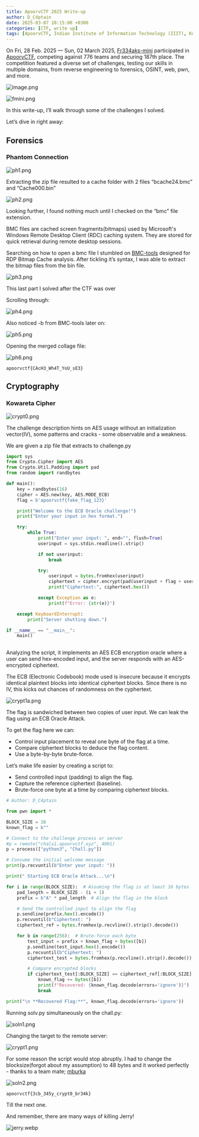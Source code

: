 ```yaml
---
title: ApoorvCTF 2025 Write-up
author: D_C4ptain
date: 2025-03-07 10:15:00 +0300
categories: [CTF, write up]
tags: [ApoorvCTF, Indian Institute of Information Technology (IIIT), Kottayam, iiitkottayam, ApoorvCTF 3.0, jeopardy, Capture The Flag, fr334aks-mini, fr334aks, secure code, python, cryptography, forensics]
---
```



On Fri, 28 Feb. 2025 — Sun, 02 March 2025, [Fr334aks-mini](https://www.linkedin.com/company/83010158/) participated in [ApoorvCTF](https://ctftime.org/event/2638), competing against 776 teams and securing 187th place. The competition featured a diverse set of challenges, testing our skills in multiple domains, from reverse engineering to forensics, OSINT, web, pwn, and more.

![image.png](/assets/img/posts/ctf/apoorvctf25/apoor.png)

![fmini.png](/assets/img/posts/ctf/apoorvctf25/fmini.png)

In this write-up, I’ll walk through some of the challenges I solved.

Let’s dive in right away:


## Forensics

### Phantom Connection

![ph1.png](/assets/img/posts/ctf/apoorvctf25/ph1.png)

Extracting the zip file resulted to a cache folder with 2 files “bcache24.bmc” and “Cache000.bin”

![ph2.png](/assets/img/posts/ctf/apoorvctf25/ph2.png)

Looking further, I found nothing much until I checked on the “bmc” file extension. 

BMC files are cached screen fragments(bitmaps) used by Microsoft's Windows Remote Desktop Client (RDC) caching system. They are stored for quick retrieval during remote desktop sessions.

Searching on how to open a bmc file I stumbled on [BMC-tools](https://github.com/ANSSI-FR/bmc-tools) designed for RDP Bitmap Cache analysis.
After tickling it’s syntax, I was able to extract the bitmap files from the bin file.

![ph3.png](/assets/img/posts/ctf/apoorvctf25/ph3.png)

This last part I solved after the CTF was over

Scrolling through:

![ph4.png](/assets/img/posts/ctf/apoorvctf25/ph4.png)

Also noticed -b from BMC-tools later on:

![ph5.png](/assets/img/posts/ctf/apoorvctf25/ph5.png)

Opening the merged collage file:

![ph6.png](/assets/img/posts/ctf/apoorvctf25/ph6.png)

```
apoorvctf{CAcH3_Wh4T_YoU_sE3}
```


## Cryptography

### Kowareta Cipher

![crypt0.png](/assets/img/posts/ctf/apoorvctf25/crypt0.png)

The challenge description hints on AES usage without an initialization vector(IV), some patterns and cracks - some observable and a weakness.

We are given a zip file that extracts to challenge.py

```python
import sys
from Crypto.Cipher import AES
from Crypto.Util.Padding import pad
from random import randbytes

def main():
    key = randbytes(16)
    cipher = AES.new(key, AES.MODE_ECB)
    flag = b'apoorvctf{fake_flag_123}'

    print("Welcome to the ECB Oracle challenge!")
    print("Enter your input in hex format.")

    try:
        while True:
            print("Enter your input: ", end="", flush=True)
            userinput = sys.stdin.readline().strip()

            if not userinput:
                break

            try:
                userinput = bytes.fromhex(userinput)
                ciphertext = cipher.encrypt(pad(userinput + flag + userinput, 16))
                print("Ciphertext:", ciphertext.hex())

            except Exception as e:
                print(f"Error: {str(e)}")

    except KeyboardInterrupt:
        print("Server shutting down.")

if __name__ == "__main__":
    main()
    
```

Analyzing the script, it implements an AES ECB encryption oracle where a user can send hex-encoded input, and the server responds with an AES-encrypted ciphertext. 

The ECB (Electronic Codebook) mode used is insecure because it encrypts identical plaintext blocks into identical ciphertext blocks. Since there is no IV, this kicks out chances of randomness on the cyphertext.

![crypt1a.png](/assets/img/posts/ctf/apoorvctf25/crypt1a.png)

The flag is sandwiched between two copies of user input. We can leak the flag using an ECB Oracle Attack.

To get the flag here we can:
- Control input placement to reveal one byte of the flag at a time.
- Compare ciphertext blocks to deduce the flag content.
- Use a byte-by-byte brute-force.

Let’s make life easier by creating a script to:
- Send controlled input (padding) to align the flag.
- Capture the reference ciphertext (baseline).
- Brute-force one byte at a time by comparing ciphertext blocks.

```python
# Author: D_C4ptain

from pwn import *

BLOCK_SIZE = 16
known_flag = b""

# Connect to the challenge process or server
#p = remote("chals1.apoorvctf.xyz", 4001)
p = process(["python3", "Chall.py"])

# Consume the initial welcome message
print(p.recvuntil(b"Enter your input: "))

print(" Starting ECB Oracle Attack...\n")

for i in range(BLOCK_SIZE):  # Assuming the flag is at least 16 bytes
    pad_length = BLOCK_SIZE - (i + 1)
    prefix = b"A" * pad_length  # Align the flag in the block

    # Send the controlled input to align the flag
    p.sendline(prefix.hex().encode())  
    p.recvuntil(b"Ciphertext: ")
    ciphertext_ref = bytes.fromhex(p.recvline().strip().decode())

    for b in range(256):  # Brute-force each byte
        test_input = prefix + known_flag + bytes([b])
        p.sendline(test_input.hex().encode())
        p.recvuntil(b"Ciphertext: ")
        ciphertext_test = bytes.fromhex(p.recvline().strip().decode())

        # Compare encrypted blocks
        if ciphertext_test[:BLOCK_SIZE] == ciphertext_ref[:BLOCK_SIZE]:
            known_flag += bytes([b])
            print(f"Recovered: {known_flag.decode(errors='ignore')}")
            break

print("\n **Recovered Flag:**", known_flag.decode(errors='ignore'))
```

Running solv.py simultaneously on the chall.py:

![soln1.png](/assets/img/posts/ctf/apoorvctf25/soln1.png)

Changing the target to the remote server:

![crypt1.png](/assets/img/posts/ctf/apoorvctf25/crypt1.png)

For some reason the script would stop abruptly.
I had to change the blocksize(forgot about my assumption) to 48 bytes and it worked perfectly - thanks to a team mate; [mburka](http://mburukaranja.me/posts/2025/Apoorvctf/index.html)

![soln2.png](/assets/img/posts/ctf/apoorvctf25/soln2.png)

```
apoorvctf{3cb_345y_crypt0_br34k}
```

Till the next one.

And remember, there are many ways of killing Jerry!

![jerry.webp](/assets/img/jerry.webp)